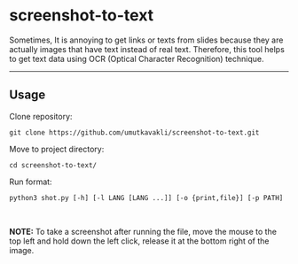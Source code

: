 # screenshot-to-text 

Sometimes, It is annoying to get links or texts from slides because they are actually images that have text instead of real text. Therefore, this tool helps to get text data using OCR (Optical Character Recognition) technique.
<hr>


## Usage

Clone repository:
```
git clone https://github.com/umutkavakli/screenshot-to-text.git
```
Move to project directory:
```
cd screenshot-to-text/
```
Run format:
```
python3 shot.py [-h] [-l LANG [LANG ...]] [-o {print,file}] [-p PATH]
```
<br>

<b>NOTE:</b> To take a screenshot after running the file, move the mouse to the top left and hold down the left click, release it at the bottom right of the image.